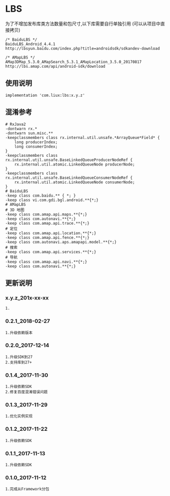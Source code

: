 LBS
===

为了不增加发布库类方法数量和包尺寸,以下库需要自行单独引用
(可以从项目中直接拷贝)
```
/* BaiduLBS */
BaiduLBS_Android_4.4.1
http://lbsyun.baidu.com/index.php?title=androidsdk/sdkandev-download

/* AMapLBS */
AMap3DMap_5.3.0_AMapSearch_5.3.1_AMapLocation_3.5.0_20170817
http://lbs.amap.com/api/android-sdk/download
```

使用说明
---
```
implementation 'com.liux:lbs:x.y.z'
```

混淆参考
---
```
# RxJava2
-dontwarn rx.*
-dontwarn sun.misc.**
-keepclassmembers class rx.internal.util.unsafe.*ArrayQueue*Field* {
    long producerIndex;
    long consumerIndex;
}
-keepclassmembers class rx.internal.util.unsafe.BaseLinkedQueueProducerNodeRef {
    rx.internal.util.atomic.LinkedQueueNode producerNode;
}
-keepclassmembers class rx.internal.util.unsafe.BaseLinkedQueueConsumerNodeRef {
    rx.internal.util.atomic.LinkedQueueNode consumerNode;
}
# BaiduLBS
-keep class com.baidu.** { *; }
-keep class vi.com.gdi.bgl.android.**{*;} 
# AMapLBS
# 3D 地图
-keep class com.amap.api.maps.**{*;}
-keep class com.autonavi.**{*;}
-keep class com.amap.api.trace.**{*;}
# 定位
-keep class com.amap.api.location.**{*;}
-keep class com.amap.api.fence.**{*;}
-keep class com.autonavi.aps.amapapi.model.**{*;}
# 搜索
-keep class com.amap.api.services.**{*;}
# 导航
-keep class com.amap.api.navi.**{*;}
-keep class com.autonavi.**{*;}
```

更新说明
---
### x.y.z_201x-xx-xx
    1.

### 0.2.1_2018-02-27
    1.升级依赖版本

### 0.2.0_2017-12-14
    1.升级SDK到27
    2.支持库到27+

### 0.1.4_2017-11-30
    1.升级依赖SDK
    2.修复百度混淆错误问题

### 0.1.3_2017-11-29
    1.优化实例实现

### 0.1.2_2017-11-22
    1.升级依赖SDK

### 0.1.1_2017-11-13
    1.升级依赖SDK

### 0.1.0_2017-11-12
    1.完成从Framework分包